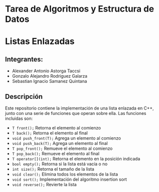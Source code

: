 # Tarea de Algoritmos y Estructura de Datos
# Listas Enlazadas

## Integrantes:
- Alexander Antonio Astorga Taccsi
- Gonzalo Alejandro Rodriguez Galarza
- Sebastian Ignacio Samanez Quintana

## Descripción
Este repositorio contiene la implementación de una lista enlazada en C++, junto con una serie de funciones que operan sobre ella. Las funciones incluidas son:

- `T front();` Retorna el elemento al comienzo
- `T back();` Retorna el elemento al final
- `void push_front(T);` Agrega un elemento al comienzo
- `void push_back(T);` Agrega un elemento al final
- `T pop_front();` Remueve el elemento al comienzo
- `T pop_back();` Remueve el elemento al final
- `T operator[](int);` Retorna el elemento en la posición indicada
- `bool empty();` Retorna si la lista está vacía o no
- `int size();` Retorna el tamaño de la lista
- `void clear();` Elimina todos los elementos de la lista
- `void sort();` Implementación del algoritmo insertion sort
- `void reverse();` Revierte la lista
